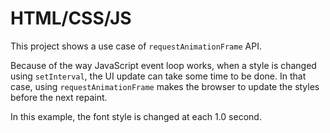 # HTML/CSS/JS

This project shows a use case of `requestAnimationFrame` API.

Because of the way JavaScript event loop works, when a style is changed using `setInterval`, the UI update can take some time to be done. In that case, using `requestAnimationFrame` makes the browser to update the styles before the next repaint.

In this example, the font style is changed at each 1.0 second.
